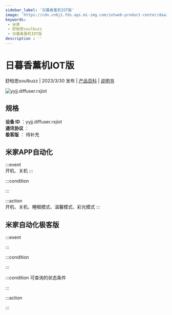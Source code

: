 ```yaml
---
sidebar_label: '日暮香薰机IOT版'
image: 'https://cdn.cnbj1.fds.api.mi-img.com/iotweb-product-center/daa20f017281bfd8a7980be8aa50cd28_1658224148094.png?GalaxyAccessKeyId=AKVGLQWBOVIRQ3XLEW&Expires=9223372036854775807&Signature=gJKhwJY4uGyfLz2bbVPymIsZP4g='
keywords: 
 - 米家
 - 舒柏思soulbuzz
 - 日暮香薰机IOT版
description : ''
---
```

# 日暮香薰机IOT版

舒柏思soulbuzz | 2023/3/30 发布 | [产品百科](https://home.mi.com/webapp/content/baike/product/index.html?model=yyjj.diffuser.rxjiot/) | [说明书](https://home.mi.com/views/introduction.html?model=yyjj.diffuser.rxjiot&region=cn)

![yyjj.diffuser.rxjiot](https://cdn.cnbj1.fds.api.mi-img.com/iotweb-product-center/daa20f017281bfd8a7980be8aa50cd28_1658224148094.png?GalaxyAccessKeyId=AKVGLQWBOVIRQ3XLEW&Expires=9223372036854775807&Signature=gJKhwJY4uGyfLz2bbVPymIsZP4g=)

## 规格  
> 
**设备 ID** ：yyjj.diffuser.rxjiot  
**通讯协议** ：  
**极客版**  ： 待补充 


## 米家APP自动化  

:::event  
开机、关机
:::

:::condition  

:::

:::action   
开机、关机、睡眠模式、温馨模式、彩光模式
:::

## 米家自动化极客版  

:::event  

:::

:::condition  

:::

:::condition 可查询的状态条件  

:::

:::action  

:::

        
